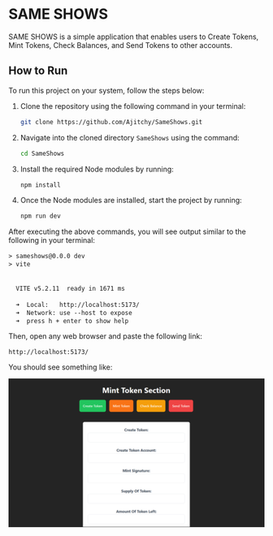# SAME SHOWS

SAME SHOWS is a simple application that enables users to Create Tokens, Mint Tokens, Check Balances, and Send Tokens to other accounts.

## How to Run

To run this project on your system, follow the steps below:

1. Clone the repository using the following command in your terminal:
   ```bash
   git clone https://github.com/Ajitchy/SameShows.git
   ```

2. Navigate into the cloned directory `SameShows` using the command:
   ```bash
   cd SameShows
   ```

3. Install the required Node modules by running:
   ```bash
   npm install
   ```

4. Once the Node modules are installed, start the project by running:
   ```bash
   npm run dev
   ```

After executing the above commands, you will see output similar to the following in your terminal:

```
> sameshows@0.0.0 dev
> vite


  VITE v5.2.11  ready in 1671 ms

  ➜  Local:   http://localhost:5173/
  ➜  Network: use --host to expose
  ➜  press h + enter to show help

```

Then, open any web browser and paste the following link:
```
http://localhost:5173/
```

You should see something like:

![Screenshot](/public/Demo.png)

